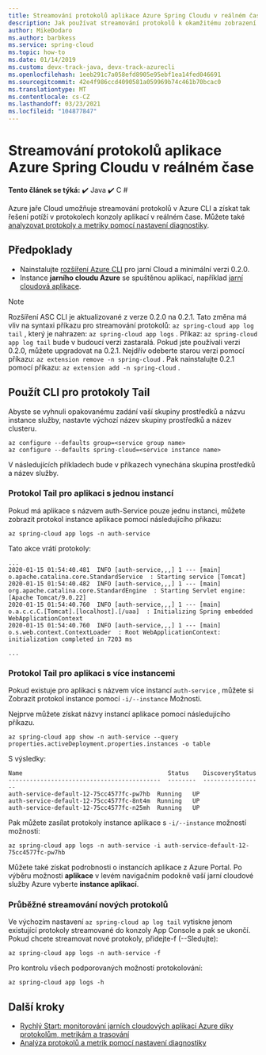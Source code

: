 ```yaml
---
title: Streamování protokolů aplikace Azure Spring Cloudu v reálném čase
description: Jak používat streamování protokolů k okamžitému zobrazení protokolů aplikací
author: MikeDodaro
ms.author: barbkess
ms.service: spring-cloud
ms.topic: how-to
ms.date: 01/14/2019
ms.custom: devx-track-java, devx-track-azurecli
ms.openlocfilehash: 1eeb291c7a058efd8905e95ebf1ea14fed046691
ms.sourcegitcommit: 42e4f986ccd4090581a059969b74c461b70bcac0
ms.translationtype: MT
ms.contentlocale: cs-CZ
ms.lasthandoff: 03/23/2021
ms.locfileid: "104877847"
---
```

# <a name="stream-azure-spring-cloud-app-logs-in-real-time"></a>Streamování protokolů aplikace Azure Spring Cloudu v reálném čase

**Tento článek se týká:** ✔️ Java ✔️ C #

Azure jaře Cloud umožňuje streamování protokolů v Azure CLI a získat tak řešení potíží v protokolech konzoly aplikací v reálném čase. Můžete také [analyzovat protokoly a metriky pomocí nastavení diagnostiky](./diagnostic-services.md).

## <a name="prerequisites"></a>Předpoklady

* Nainstalujte [rozšíření Azure CLI](/cli/azure/install-azure-cli) pro jarní Cloud a minimální verzi 0.2.0.
* Instance **jarního cloudu Azure** se spuštěnou aplikací, například [jarní cloudová aplikace](./spring-cloud-quickstart.md).

> [!NOTE]
>  Rozšíření ASC CLI je aktualizované z verze 0.2.0 na 0.2.1. Tato změna má vliv na syntaxi příkazu pro streamování protokolů: `az spring-cloud app log tail` , který je nahrazen: `az spring-cloud app logs` . Příkaz: `az spring-cloud app log tail` bude v budoucí verzi zastaralá. Pokud jste používali verzi 0.2.0, můžete upgradovat na 0.2.1. Nejdřív odeberte starou verzi pomocí příkazu: `az extension remove -n spring-cloud` .  Pak nainstalujte 0.2.1 pomocí příkazu: `az extension add -n spring-cloud` .

## <a name="use-cli-to-tail-logs"></a>Použít CLI pro protokoly Tail

Abyste se vyhnuli opakovanému zadání vaší skupiny prostředků a názvu instance služby, nastavte výchozí název skupiny prostředků a název clusteru.
```azurecli
az configure --defaults group=<service group name>
az configure --defaults spring-cloud=<service instance name>
```
V následujících příkladech bude v příkazech vynechána skupina prostředků a název služby.

### <a name="tail-log-for-app-with-single-instance"></a>Protokol Tail pro aplikaci s jednou instancí
Pokud má aplikace s názvem auth-Service pouze jednu instanci, můžete zobrazit protokol instance aplikace pomocí následujícího příkazu:
```azurecli
az spring-cloud app logs -n auth-service
```
Tato akce vrátí protokoly:
```output
...
2020-01-15 01:54:40.481  INFO [auth-service,,,] 1 --- [main] o.apache.catalina.core.StandardService  : Starting service [Tomcat]
2020-01-15 01:54:40.482  INFO [auth-service,,,] 1 --- [main] org.apache.catalina.core.StandardEngine  : Starting Servlet engine: [Apache Tomcat/9.0.22]
2020-01-15 01:54:40.760  INFO [auth-service,,,] 1 --- [main] o.a.c.c.C.[Tomcat].[localhost].[/uaa]  : Initializing Spring embedded WebApplicationContext
2020-01-15 01:54:40.760  INFO [auth-service,,,] 1 --- [main] o.s.web.context.ContextLoader  : Root WebApplicationContext: initialization completed in 7203 ms

...
```

### <a name="tail-log-for-app-with-multiple-instances"></a>Protokol Tail pro aplikaci s více instancemi
Pokud existuje pro aplikaci s názvem více instancí `auth-service` , můžete si Zobrazit protokol instance pomocí `-i/--instance` Možnosti. 

Nejprve můžete získat názvy instancí aplikace pomocí následujícího příkazu.

```azurecli
az spring-cloud app show -n auth-service --query properties.activeDeployment.properties.instances -o table
```
S výsledky:

```output
Name                                         Status    DiscoveryStatus
-------------------------------------------  --------  -----------------
auth-service-default-12-75cc4577fc-pw7hb  Running   UP
auth-service-default-12-75cc4577fc-8nt4m  Running   UP
auth-service-default-12-75cc4577fc-n25mh  Running   UP
``` 
Pak můžete zasílat protokoly instance aplikace s `-i/--instance` možností možnosti:

```azurecli
az spring-cloud app logs -n auth-service -i auth-service-default-12-75cc4577fc-pw7hb
```

Můžete také získat podrobnosti o instancích aplikace z Azure Portal.  Po výběru možnosti **aplikace** v levém navigačním podokně vaší jarní cloudové služby Azure vyberte **instance aplikací**.

### <a name="continuously-stream-new-logs"></a>Průběžné streamování nových protokolů
Ve výchozím nastavení `az spring-cloud ap log tail` vytiskne jenom existující protokoly streamované do konzoly App Console a pak se ukončí. Pokud chcete streamovat nové protokoly, přidejte-f (--Sledujte):  

```azurecli
az spring-cloud app logs -n auth-service -f
``` 
Pro kontrolu všech podporovaných možností protokolování:
```azurecli
az spring-cloud app logs -h 
```

## <a name="next-steps"></a>Další kroky
* [Rychlý Start: monitorování jarních cloudových aplikací Azure díky protokolům, metrikám a trasování](spring-cloud-quickstart-logs-metrics-tracing.md)
* [Analýza protokolů a metrik pomocí nastavení diagnostiky](./diagnostic-services.md)

